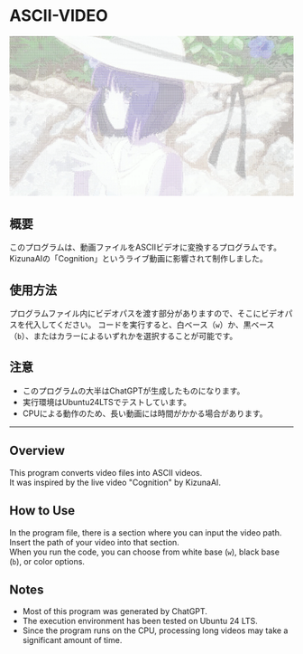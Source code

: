 # ASCII-VIDEO

![](Screenshot.png)

## 概要
このプログラムは、動画ファイルをASCIIビデオに変換するプログラムです。
KizunaAIの「Cognition」というライブ動画に影響されて制作しました。

## 使用方法
プログラムファイル内にビデオパスを渡す部分がありますので、そこにビデオパスを代入してください。
コードを実行すると、白ベース（```w```）か、黒ベース（```b```）、またはカラーによるいずれかを選択することが可能です。

## 注意
- このプログラムの大半はChatGPTが生成したものになります。
- 実行環境はUbuntu24LTSでテストしています。
- CPUによる動作のため、長い動画には時間がかかる場合があります。

---

## Overview  
This program converts video files into ASCII videos.  
It was inspired by the live video "Cognition" by KizunaAI.  

## How to Use  
In the program file, there is a section where you can input the video path.  
Insert the path of your video into that section.  
When you run the code, you can choose from white base (```w```), black base (```b```), or color options.  

## Notes  
- Most of this program was generated by ChatGPT.  
- The execution environment has been tested on Ubuntu 24 LTS.
- Since the program runs on the CPU, processing long videos may take a significant amount of time.  
